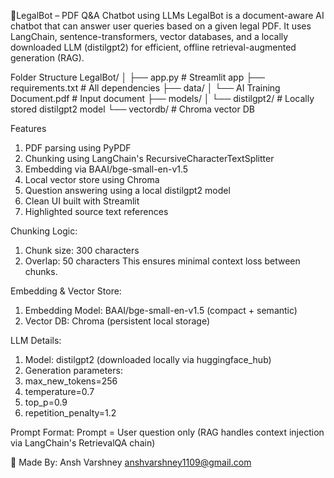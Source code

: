 🚀LegalBot – PDF Q&A Chatbot using LLMs
LegalBot is a document-aware AI chatbot that can answer user queries based on a given legal PDF. It uses LangChain, sentence-transformers, vector databases, and a locally downloaded LLM (distilgpt2) for efficient, offline retrieval-augmented generation (RAG).

Folder Structure
LegalBot/
│
├── app.py                     # Streamlit app
├── requirements.txt           # All dependencies
├── data/
│   └── AI Training Document.pdf    # Input document
├── models/
│   └── distilgpt2/                 # Locally stored distilgpt2 model
└── vectordb/                  # Chroma vector DB

Features
1. PDF parsing using PyPDF
2. Chunking using LangChain's RecursiveCharacterTextSplitter
3. Embedding via BAAI/bge-small-en-v1.5
4. Local vector store using Chroma
5. Question answering using a local distilgpt2 model
6. Clean UI built with Streamlit
7. Highlighted source text references

Chunking Logic:
1. Chunk size: 300 characters
2. Overlap: 50 characters
This ensures minimal context loss between chunks.

Embedding & Vector Store:
1. Embedding Model: BAAI/bge-small-en-v1.5 (compact + semantic)
2. Vector DB: Chroma (persistent local storage)

LLM Details:
1. Model: distilgpt2 (downloaded locally via huggingface_hub)
2. Generation parameters:
3. max_new_tokens=256
4. temperature=0.7
5. top_p=0.9
6. repetition_penalty=1.2

Prompt Format: Prompt = User question only (RAG handles context injection via LangChain's RetrievalQA chain)

👤 Made By:
Ansh Varshney
anshvarshney1109@gmail.com
